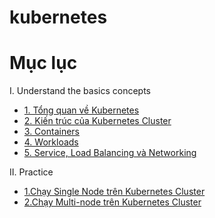 # kubernetes
# Mục lục
I. Understand the basics concepts
  - [1. Tổng quan về Kubernetes](https://github.com/smoothkt4951/kubernetes-notebook/blob/main/report/_basics%20concepts_/1._overview_/README.md)
  - [2. Kiến trúc của Kubernetes Cluster](https://github.com/smoothkt4951/kubernetes-notebook/tree/main/report/_basics%20concepts_/2._cluster_architecture_)
  - [3. Containers](https://github.com/smoothkt4951/kubernetes-notebook/tree/main/report/_basics%20concepts_/3._containers_)
  - [4. Workloads](https://github.com/smoothkt4951/kubernetes-notebook/tree/main/report/_basics%20concepts_/4._workload_)
  - [5. Service, Load Balancing và Networking](https://github.com/smoothkt4951/kubernetes-notebook/tree/main/report/_basics%20concepts_/5._services_loadBalancing_networking_)

II. Practice
  - [1.Chạy Single Node trên Kubernetes Cluster](https://github.com/smoothkt4951/kubernetes-notebook/blob/main/report/_practice_/1.Launch-Single-Node-Kubernetes-Cluster)
  - [2.Chạy Multi-node trên Kubernetes Cluster](https://github.com/smoothkt4951/kubernetes-notebook/tree/main/report/_practice_/2.Launch-a-multi-node-cluster)
